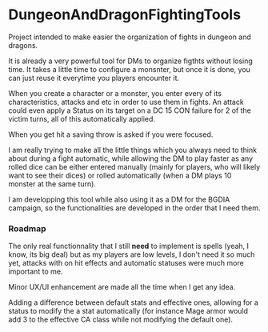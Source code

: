 # DungeonAndDragonFightingTools
Project intended to make easier the organization of fights in dungeon and dragons.

It is already a very powerful tool for DMs to organize figthts without losing time.
It takes a little time to configure a monsnter, but once it is done, you can just reuse it everytime you players encounter it.

When you create a character or a monster, you enter every of its characteristics, attacks and etc in order to use them in fights.
An attack could even apply a Status on its target on a DC 15 CON failure for 2 of the victim turns, all of this automatically applied.

When you get hit a saving throw is asked if you were focused.

I am really trying to make all the little things which you always need to think about during a fight automatic, while allowing the DM to play faster as any rolled dice can be either entered manually (mainly for players, who will likely want to see their dices) or rolled automatically (when a DM plays 10 monster at the same turn).

I am developping this tool while also using it as a DM for the BGDIA campaign, so the functionalities are developed in the order that I need them.

### Roadmap
The only real functionnality that I still **need** to implement is spells (yeah, I know, its big deal) but as my players are low levels, I don't need it so much yet, attacks with on hit effects and automatic statuses were much more important to me.

Minor UX/UI enhancement are made all the time when I get any idea.

Adding a difference between default stats and effective ones, allowing for a status to modify the a stat automatically (for instance Mage armor would add 3 to the effective CA class while not modifying the default one).
